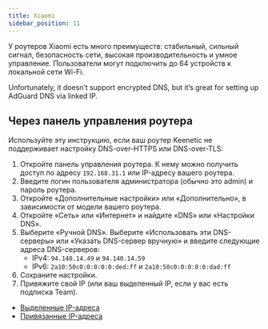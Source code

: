 ```yaml
---
title: Xiaomi
sidebar_position: 11
---
```


У роутеров Xiaomi есть много преимуществ: стабильный, сильный сигнал, безопасность сети, высокая производительность и умное управление. Пользователи могут подключить до 64 устройств к локальной сети Wi-Fi.

Unfortunately, it doesn’t support encrypted DNS, but it’s great for setting up AdGuard DNS via linked IP.

## Через панель управления роутера

Используйте эту инструкцию, если ваш роутер Keenetic не поддерживает настройку DNS-over-HTTPS или DNS-over-TLS:

1. Откройте панель управления роутера. К нему можно получить доступ по адресу `192.168.31.1` или IP-адресу вашего роутера.
2. Введите логин пользователя администратора (обычно это admin) и пароль роутера.
3. Откройте «Дополнительные настройки» или «Дополнительно», в зависимости от модели вашего роутера.
4. Откройте «Сеть» или «Интернет» и найдите «DNS» или «Настройки DNS».
5. Выберите «Ручной DNS». Выберите «Использовать эти DNS-серверы» или «Указать DNS-сервер вручную» и введите следующие адреса DNS-серверов:
   - IPv4: `94.140.14.49` и `94.140.14.59`
   - IPv6: `2a10:50c0:0:0:0:0:ded:ff` и `2a10:50c0:0:0:0:0:dad:ff`
6. Сохраните настройки.
7. Привяжите свой IP (или ваш выделенный IP, если у вас есть подписка Team).

- [Выделенные IP-адреса](/private-dns/connect-devices/other-options/dedicated-ip.md)
- [Привязанные IP-адреса](/private-dns/connect-devices/other-options/linked-ip.md)

